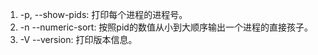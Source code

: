 1. -p, --show-pids: 打印每个进程的进程号。
2. -n --numeric-sort: 按照pid的数值从小到大顺序输出一个进程的直接孩子。
3. -V --version: 打印版本信息。